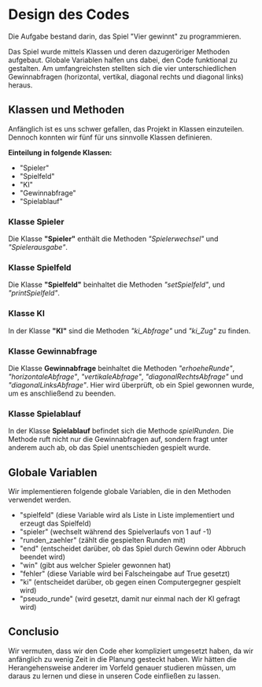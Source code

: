 # Design des Codes
Die Aufgabe bestand darin, das Spiel "Vier gewinnt" zu programmieren.

<p>Das Spiel wurde mittels Klassen und deren dazugeröriger Methoden 
aufgebaut. Globale Variablen halfen uns dabei, den Code funktional zu 
gestalten. Am umfangreichsten stellten sich die vier unterschiedlichen 
Gewinnabfragen (horizontal, vertikal, diagonal rechts und diagonal 
links) heraus.</p>

## Klassen und Methoden
Anfänglich ist es uns schwer gefallen, das Projekt in Klassen 
einzuteilen. Dennoch konnten wir fünf für uns sinnvolle Klassen 
definieren.

<b>Einteilung in folgende Klassen:</b>
<ul>
<li>"Spieler"</li>
<li>"Spielfeld"</li>
<li>"KI"</li>
<li>"Gewinnabfrage"</li>
<li>"Spielablauf"</li>
</ul>

### Klasse Spieler
Die Klasse <b>"Spieler"</b> enthält die Methoden <i>"Spielerwechsel"</i> 
und <i>"Spielerausgabe"</i>.

### Klasse Spielfeld
Die Klasse <b>"Spielfeld"</b> beinhaltet die Methoden <i>"setSpielfeld"</i>, 
und <i>"printSpielfeld"</i>.

### Klasse KI
In der Klasse <b>"KI"</b> sind die Methoden <i>"ki_Abfrage"</i> und 
<i>"ki_Zug"</i> zu finden.

### Klasse Gewinnabfrage
Die Klasse <b>Gewinnabfrage</b> beinhaltet die Methoden <i>"erhoeheRunde"</i>, 
<i>"horizontaleAbfrage"</i>, <i>"vertikaleAbfrage"</i>, 
<i>"diagonalRechtsAbfrage"</i> und <i>"diagonalLinksAbfrage"</i>. 
Hier wird überprüft, ob ein Spiel gewonnen wurde, um es anschließend 
zu beenden.</p>

### Klasse Spielablauf
In der Klasse <b>Spielablauf</b> befindet sich die Methode 
<i>spielRunden</i>. Die Methode ruft nicht nur die Gewinnabfragen auf,
sondern fragt unter anderem auch ab, ob das Spiel unentschieden gespielt
wurde.

## Globale Variablen
Wir implementieren folgende globale Variablen, die in den Methoden 
verwendet werden. 
<ul>
<li>"spielfeld" (diese Variable wird als Liste in Liste implementiert 
und erzeugt das Spielfeld)</li>
<li>"spieler" (wechselt während des Spielverlaufs von 1 auf -1)</li>
<li>"runden_zaehler" (zählt die gespielten Runden mit)</li>
<li>"end" (entscheidet darüber, ob das Spiel durch Gewinn oder Abbruch 
beendet wird)</li>
<li>"win" (gibt aus welcher Spieler gewonnen hat)</li>
<li>"fehler" (diese Variable wird bei Falscheingabe auf True gesetzt)</li>
<li>"ki" (entscheidet darüber, ob gegen einen Computergegner gespielt wird)</li>
<li>"pseudo_runde" (wird gesetzt, damit nur einmal nach der KI gefragt wird)</li>
</ul>

## Conclusio
Wir vermuten, dass wir den Code eher kompliziert umgesetzt haben, da
wir anfänglich zu wenig Zeit in die Planung gesteckt haben. Wir hätten 
die Herangehensweise anderer im Vorfeld genauer studieren müssen,
um daraus zu lernen und diese in unseren Code einfließen zu lassen.